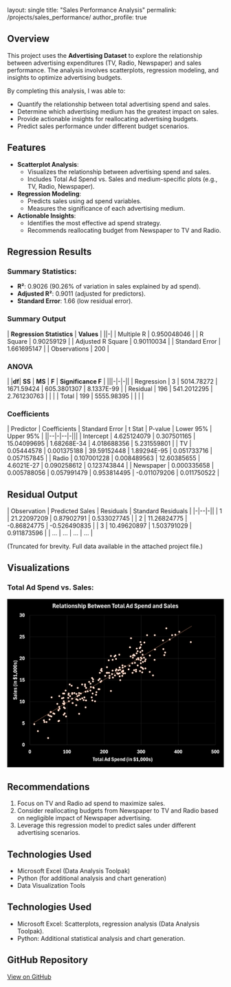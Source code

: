 
layout: single
title: "Sales Performance Analysis"
permalink: /projects/sales_performance/
author_profile: true


## Overview

This project uses the **Advertising Dataset** to explore the relationship between advertising expenditures (TV, Radio, Newspaper) and sales performance. The analysis involves scatterplots, regression modeling, and insights to optimize advertising budgets.

By completing this analysis, I was able to:
- Quantify the relationship between total advertising spend and sales.
- Determine which advertising medium has the greatest impact on sales.
- Provide actionable insights for reallocating advertising budgets.
- Predict sales performance under different budget scenarios.

 
## Features

- **Scatterplot Analysis**:
  - Visualizes the relationship between advertising spend and sales.
  - Includes Total Ad Spend vs. Sales and medium-specific plots (e.g., TV, Radio, Newspaper).
- **Regression Modeling**:
  - Predicts sales using ad spend variables.
  - Measures the significance of each advertising medium.
- **Actionable Insights**:
  - Identifies the most effective ad spend strategy.
  - Recommends reallocating budget from Newspaper to TV and Radio.



## Regression Results

### Summary Statistics:
- **R²**: 0.9026 (90.26% of variation in sales explained by ad spend).
- **Adjusted R²**: 0.9011 (adjusted for predictors).
- **Standard Error**: 1.66 (low residual error).



### **Summary Output**

| **Regression Statistics** |  **Values** |
||-|
| Multiple R                | 0.950048046 |
| R Square                  | 0.90259129  |
| Adjusted R Square         | 0.90110034  |
| Standard Error            | 1.661695147 |
| Observations              | 200         |



### **ANOVA**

|            |**df**| **SS**      | **MS**      | **F**       | **Significance F**  |
|||-|-|-||
| Regression | 3    | 5014.78272  | 1671.59424  | 605.3801307 | 8.1337E-99          |
| Residual   | 196  | 541.2012295 | 2.761230763 |             |                     |
| Total      | 199  | 5555.98395  |             |             |                     |



### **Coefficients**

| Predictor  | Coefficients | Standard Error | t Stat       | P-value     | Lower 95%     | Upper 95%     |
||--|-|--|-|||
| Intercept  | 4.625124079  | 0.307501165    | 15.04099695  | 1.68268E-34 | 4.018688356   | 5.231559801   |
| TV         | 0.05444578   | 0.001375188    | 39.59152448  | 1.89294E-95 | 0.051733716   | 0.057157845   |
| Radio      | 0.107001228  | 0.008489563    | 12.60385655  | 4.6021E-27  | 0.090258612   | 0.123743844   |
| Newspaper  | 0.000335658  | 0.005788056    | 0.057991479  | 0.953814495 | -0.011079206  | 0.011750522   |



## Residual Output

| Observation | Predicted Sales | Residuals   | Standard Residuals  |
|-|--|-||
| 1           | 21.22097209     | 0.87902791  | 0.533027745         |
| 2           | 11.26824775     | -0.86824775 | -0.526490835        |
| 3           | 10.49620897     | 1.503791029 | 0.911873596         |
| ...         | ...             | ...         | ...                 |

(Truncated for brevity. Full data available in the attached project file.)



## Visualizations

### Total Ad Spend vs. Sales:
<img src="https://raw.githubusercontent.com/zekejenkins/davidjenkins/master/images/total_ad_spend_vs_sales.png" alt="Scatterplot of Total Ad Spend vs. Sales" style="filter: invert(1); transition: filter 0.3s ease;" class="invert-on-dark"/>



## Recommendations

1. Focus on TV and Radio ad spend to maximize sales.
2. Consider reallocating budgets from Newspaper to TV and Radio based on negligible impact of Newspaper advertising.
3. Leverage this regression model to predict sales under different advertising scenarios.



## Technologies Used

- Microsoft Excel (Data Analysis Toolpak)
- Python (for additional analysis and chart generation)
- Data Visualization Tools



## Technologies Used

- Microsoft Excel: Scatterplots, regression analysis (Data Analysis Toolpak).
- Python: Additional statistical analysis and chart generation.

## GitHub Repository

[View on GitHub](https://github.com/yourusername/sales-performance-analysis)


